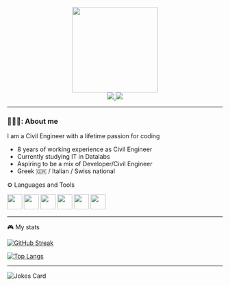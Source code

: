 <div align="center">
<img width="200px" src="https://media1.giphy.com/media/v1.Y2lkPTc5MGI3NjExZ3F1Y2ZmZjY4a2Z0c2JsOXg5YmJ1emltem9oMnZ2Nzg3enVlOTl6eiZlcD12MV9pbnRlcm5hbF9naWZfYnlfaWQmY3Q9Zw/qgQUggAC3Pfv687qPC/giphy.gif"/>
  <div>
<a href="https://www.linkedin.com/in/stefanos-arapogloy-ab5437174/" target="_blank">
<img src="https://custom-icon-badges.demolab.com/badge/LinkedIn-0A66C2?logo=linkedin-white&logoColor=fff)](#">
</a>

<a href="https://www.youtube.com/@StefanosArapoglou" target="_blank">
<img src="https://img.shields.io/badge/YouTube-%23FF0000.svg?logo=YouTube&logoColor=white)](#">
</a>
</div>
<img src="https://komarev.com/ghpvc/?username=Stefanos-Arapoglou&style=flat-square&color=blue" alt=""/>
</div>

---

### :construction_worker:👨‍💻: About me
I am a Civil Engineer with a lifetime passion for coding
- 8 years of working experience as Civil Engineer
- Currently studying IT in Datalabs
- Aspiring to be a mix of Developer/Civil Engineer
- Greek 🇬🇷 / Italian / Swiss national

⚙️ Languages and Tools
<div>
  <img src="https://cdn.jsdelivr.net/gh/devicons/devicon@latest/icons/python/python-original-wordmark.svg" width="35px" /> 
  <img src="https://cdn.jsdelivr.net/gh/devicons/devicon@latest/icons/javascript/javascript-original.svg" width="35px" />
  <img src="https://cdn.jsdelivr.net/gh/devicons/devicon@latest/icons/html5/html5-plain-wordmark.svg" width="35px"/>
  <img src="https://cdn.jsdelivr.net/gh/devicons/devicon@latest/icons/visualbasic/visualbasic-original.svg" width="35px" /> 
  <img src="https://cdn.jsdelivr.net/gh/devicons/devicon@latest/icons/wordpress/wordpress-plain-wordmark.svg" width="35px" />
  <img src="https://cdn.jsdelivr.net/gh/devicons/devicon@latest/icons/mysql/mysql-original-wordmark.svg" width="35px"/>
</div>

---

🎮 My stats

[![GitHub Streak](https://streak-stats.demolab.com?user=Stefanos-Arapoglou&theme=dark)](https://git.io/streak-stats)

[![Top Langs](https://github-readme-stats.vercel.app/api/top-langs/?username=Stefanos-Arapoglou&layout=compact&theme=vision-friendly-dark)](https://github.com/anuraghazra/github-readme-stats)

---

![Jokes Card](https://readme-jokes.vercel.app/api)




<!--
**Stefanos-Arapoglou/Stefanos-Arapoglou** is a ✨ _special_ ✨ repository because its `README.md` (this file) appears on your GitHub profile.

Here are some ideas to get you started:

- 🔭 I’m currently working on ...
- 🌱 I’m currently learning ...
- 👯 I’m looking to collaborate on ...
- 🤔 I’m looking for help with ...
- 💬 Ask me about ...
- 📫 How to reach me: ...
- 😄 Pronouns: ...
- ⚡ Fun fact: ...
-->
